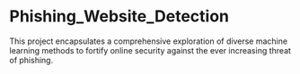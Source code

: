 # Phishing_Website_Detection
This project encapsulates a comprehensive exploration of diverse machine learning methods to fortify online security against the ever increasing threat of phishing.
